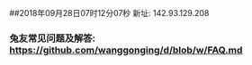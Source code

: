 ##2018年09月28日07时12分07秒 新址: 142.93.129.208
### 兔友常见问题及解答: https://github.com/wanggonging/d/blob/w/FAQ.md
